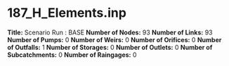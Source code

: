 # 187_H_Elements.inp
**Title:** Scenario Run :  BASE
**Number of Nodes:** 93
**Number of Links:** 93
**Number of Pumps:** 0
**Number of Weirs:** 0
**Number of Orifices:** 0
**Number of Outfalls:** 1
**Number of Storages:** 0
**Number of Outlets:** 0
**Number of Subcatchments:** 0
**Number of Raingages:** 0
